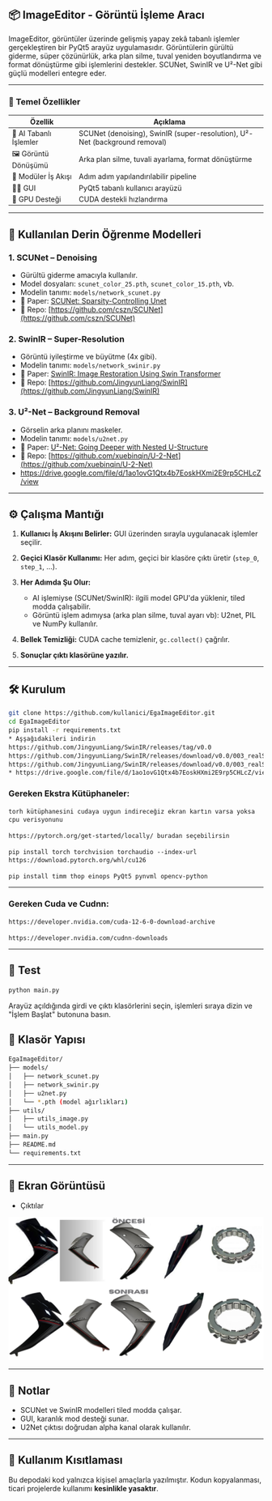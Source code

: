 ## 📦 ImageEditor - Görüntü İşleme Aracı

ImageEditor, görüntüler üzerinde gelişmiş yapay zekâ tabanlı işlemler gerçekleştiren bir PyQt5 arayüz uygulamasıdır. Görüntülerin gürültü giderme, süper çözünürlük, arka plan silme, tuval yeniden boyutlandırma ve format dönüştürme gibi işlemlerini destekler. SCUNet, SwinIR ve U²-Net gibi güçlü modelleri entegre eder.

---

### 🚀 Temel Özellikler

| Özellik                | Açıklama                                                                   |
| ---------------------- | -------------------------------------------------------------------------- |
| 🧠 AI Tabanlı İşlemler | SCUNet (denoising), SwinIR (super-resolution), U²-Net (background removal) |
| 🖼️ Görüntü Dönüşümü   | Arka plan silme, tuvali ayarlama, format dönüştürme                        |
| 🧹 Modüler İş Akışı    | Adım adım yapılandırılabilir pipeline                                      |
| 🧑‍💻 GUI              | PyQt5 tabanlı kullanıcı arayüzü                                            |
| 🧠 GPU Desteği         | CUDA destekli hızlandırma                                                  |

---

## 🧠 Kullanılan Derin Öğrenme Modelleri

### 1. **SCUNet** – Denoising

* Gürültü giderme amacıyla kullanılır.
* Model dosyaları: `scunet_color_25.pth`, `scunet_color_15.pth`, vb.
* Modelin tanımı: `models/network_scunet.py`
* 📄 Paper: [SCUNet: Sparsity-Controlling Unet](https://arxiv.org/abs/2107.11906)
* 🔗 Repo: [https://github.com/cszn/SCUNet](https://github.com/cszn/SCUNet)

### 2. **SwinIR** – Super-Resolution

* Görüntü iyileştirme ve büyütme (4x gibi).
* Modelin tanımı: `models/network_swinir.py`
* 📄 Paper: [SwinIR: Image Restoration Using Swin Transformer](https://arxiv.org/abs/2108.10257)
* 🔗 Repo: [https://github.com/JingyunLiang/SwinIR](https://github.com/JingyunLiang/SwinIR)

### 3. **U²-Net** – Background Removal

* Görselin arka planını maskeler.
* Modelin tanımı: `models/u2net.py`
* 📄 Paper: [U²-Net: Going Deeper with Nested U-Structure](https://arxiv.org/abs/2005.09007)
* 🔗 Repo: [https://github.com/xuebinqin/U-2-Net](https://github.com/xuebinqin/U-2-Net)
* https://drive.google.com/file/d/1ao1ovG1Qtx4b7EoskHXmi2E9rp5CHLcZ/view 

---

## ⚙️ Çalışma Mantığı

1. **Kullanıcı İş Akışını Belirler:** GUI üzerinden sırayla uygulanacak işlemler seçilir.
2. **Geçici Klasör Kullanımı:** Her adım, geçici bir klasöre çıktı üretir (`step_0`, `step_1`, ...).
3. **Her Adımda Şu Olur:**

   * AI işlemiyse (SCUNet/SwinIR): ilgili model GPU'da yüklenir, tiled modda çalışabilir.
   * Görüntü işlem adımıysa (arka plan silme, tuval ayarı vb): U2net, PIL ve NumPy kullanılır.
4. **Bellek Temizliği:** CUDA cache temizlenir, `gc.collect()` çağrılır.
5. **Sonuçlar çıktı klasörüne yazılır.**

---

## 🛠️ Kurulum

```bash
git clone https://github.com/kullanici/EgaImageEditor.git
cd EgaImageEditor
pip install -r requirements.txt
* Aşşağıdakileri indirin
https://github.com/JingyunLiang/SwinIR/releases/tag/v0.0
https://github.com/JingyunLiang/SwinIR/releases/download/v0.0/003_realSR_BSRGAN_DFO_s64w8_SwinIR-M_x4_GAN.pth
https://github.com/JingyunLiang/SwinIR/releases/download/v0.0/003_realSR_BSRGAN_DFOWMFC_s64w8_SwinIR-L_x4_GAN.pth
* https://drive.google.com/file/d/1ao1ovG1Qtx4b7EoskHXmi2E9rp5CHLcZ/view 
```


### Gereken Ekstra Kütüphaneler:

```
torh kütüphanesini cudaya uygun indireceğiz ekran kartın varsa yoksa cpu verisyonunu

https://pytorch.org/get-started/locally/ buradan seçebilirsin

pip install torch torchvision torchaudio --index-url https://download.pytorch.org/whl/cu126

pip install timm thop einops PyQt5 pynvml opencv-python
```

---



### Gereken Cuda ve Cudnn:

```Uyumu seçenkleri seçip kurun
https://developer.nvidia.com/cuda-12-6-0-download-archive

https://developer.nvidia.com/cudnn-downloads
```

---


## 🧪 Test

```bash
python main.py
```

Arayüz açıldığında girdi ve çıktı klasörlerini seçin, işlemleri sıraya dizin ve "İşlem Başlat" butonuna basın.



## 📁 Klasör Yapısı

```bash
EgaImageEditor/
├── models/
│   ├── network_scunet.py
│   ├── network_swinir.py
│   ├── u2net.py
│   └── *.pth (model ağırlıkları)
├── utils/
│   ├── utils_image.py
│   └── utils_model.py
├── main.py
├── README.md
└── requirements.txt
```

---

## 📸 Ekran Görüntüsü

* Çıktılar
<img src="/prepare.png" width="900px"/> 

---

## 📌 Notlar

* SCUNet ve SwinIR modelleri tiled modda çalışar.
* GUI, karanlık mod desteği sunar.
* U2Net çıktısı doğrudan alpha kanal olarak kullanılır.

---


## 📛 Kullanım Kısıtlaması

Bu depodaki kod yalnızca kişisel amaçlarla yazılmıştır. Kodun kopyalanması, ticari projelerde kullanımı **kesinlikle yasaktır**.

